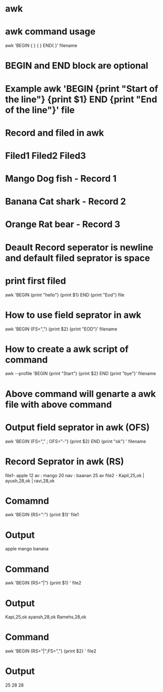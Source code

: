 # awk

# awk command usage
awk 'BEGIN { } { } END{ }' filename
# BEGIN and END block are optional
# Example awk 'BEGIN {print "Start of the line"} {print $1} END {print "End of the line"}' file 
# Record and filed in awk  


# Filed1  Filed2  Filed3
# Mango   Dog     fish   - Record 1
# Banana  Cat     shark  - Record 2
# Orange  Rat     bear   - Record 3

# Deault Record seperator is newline and default filed seprator is space 
# print first filed
awk 'BEGIN {print "hello"} {print $1} END {print "Eod"} file

# How to use field seprator in awk
awk 'BEGIN {FS=","} {print $2} {print "EOD"}' filename

# How to create a awk script of command

awk --profile 'BEGIN {print "Start"} {print $2} END {print "bye"}' filename 

# Above command will genarte a awk file with above command

# Output field seprator in awk (OFS)

awk 'BEGIN {FS="," ; OFS="-"} {print $2} END {print "ok"} ' filename 
# Record Seprator in awk (RS)

file1- apple 12 av : mango 20 nav : baanan 25 av
file2 - Kapil,25,ok | ayush,28,ok | ravi,28,ok

# Comamnd
awk 'BEGIN {RS=":"} {print $1}' file1 
# Output
apple
mango
banana

# Command
awk 'BEGIN {RS="|"} {print $1} ' file2

# Output 
Kapi,25,ok
ayansh,28,ok
Ramehs,28,ok

# Command 
awk 'BEGIN {RS="|";FS=","} {print $2} ' file2
# Output
25
28
28








